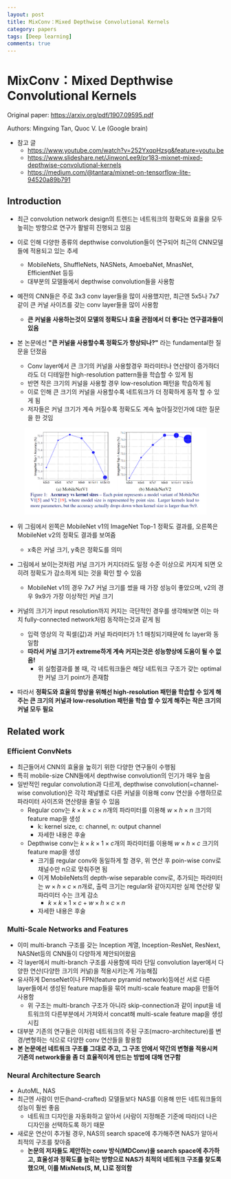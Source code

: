```yaml
---
layout: post
title: MixConv：Mixed Depthwise Convolutional Kernels
category: papers
tags: [Deep learning]
comments: true
---
```


# MixConv：Mixed Depthwise Convolutional Kernels

Original paper: https://arxiv.org/pdf/1907.09595.pdf

Authors: Mingxing Tan, Quoc V. Le (Google brain)

- 참고 글
  - https://www.youtube.com/watch?v=252YxqpHzsg&feature=youtu.be
  - https://www.slideshare.net/JinwonLee9/pr183-mixnet-mixed-depthwise-convolutional-kernels
  - https://medium.com/@tantara/mixnet-on-tensorflow-lite-94520a89b791

## Introduction
- 최근 convolution network design의 트렌드는 네트워크의 정확도와 효율을 모두 높히는 방향으로 연구가 활발히 진행되고 있음
- 이로 인해 다양한 종류의 depthwise convolution들이 연구되어 최근의 CNN모델들에 적용되고 있는 추세
  - MobileNets, ShuffleNets, NASNets, AmoebaNet, MnasNet, EfficientNet 등등
  - 대부분의 모델들에서 depthwise convolution들을 사용함
- 예전의 CNN들은 주로 3x3 conv layer들을 많이 사용했지만, 최근엔 5x5나 7x7같이 큰 커널 사이즈를 갖는 conv layer들을 많이 사용함
  - __큰 커널을 사용하는것이 모델의 정확도나 효율 관점에서 더 좋다는 연구결과들이 있음__

- 본 논문에선 __"큰 커널을 사용할수록 정확도가 향상되나?"__ 라는 fundamental한 질문을 던졌음
  - Conv layer에서 큰 크기의 커널을 사용할경우 파라미터나 연산량이 증가하더라도 더 디테일한 high-resolution pattern들을 학습할 수 있게 됨
  - 반면 작은 크기의 커널을 사용할 경우 low-resolution 패턴을 학습하게 됨
  - 이로 인해 큰 크기의 커널을 사용할수록 네트워크가 더 정확하게 동작 할 수 있게 됨
  - 저자들은 커널 크기가 계속 커질수록 정확도도 계속 높아질것인가에 대한 질문을 한 것임

<center>
<figure>
<img src="/assets/post_img/papers/2019-11-15-mixnet/fig1.PNG" alt="views">
<figcaption></figcaption>
</figure>
</center>

- 위 그림에서 왼쪽은 MobileNet v1의 ImageNet Top-1 정확도 결과를, 오른쪽은 MobileNet v2의 정확도 결과를 보여줌
  - x축은 커널 크기, y축은 정확도를 의미
- 그림에서 보이는것처럼 커널 크기가 커지더라도 일정 수준 이상으로 커지게 되면 오히려 정확도가 감소하게 되는 것을 확인 할 수 있음
  - MobileNet v1의 경우 7x7 커널 크기를 썼을 때 가장 성능이 좋았으며, v2의 경우 9x9가 가장 이상적인 커널 크기

- 커널의 크기가 input resolution까지 커지는 극단적인 경우를 생각해보면 이는 마치 fully-connected network처럼 동작하는것과 같게 됨
  - 입력 영상의 각 픽셀(값)과 커널 파라미터가 1:1 매칭되기때문에 fc layer와 동일함
  - __따라서 커널 크기가 extreme하게 계속 커지는것은 성능향상에 도움이 될 수 없음!__
    - 위 실험결과를 볼 때, 각 네트워크들은 해당 네트워크 구조가 갖는 optimal한 커널 크기 point가 존재함
- 따라서 __정확도와 효율의 향상을 위해선 high-resolution 패턴을 학습할 수 있게 해주는 큰 크기의 커널과 low-resolution 패턴을 학습 할 수 있게 해주는 작은 크기의 커널 모두 필요__

## Related work
### Efficient ConvNets
- 최근들어서 CNN의 효율을 높히기 위한 다양한 연구들이 수행됨
- 특히 mobile-size CNN들에서 depthwise convolution의 인기가 매우 높음
- 일반적인 regular convolution과 다르게, depthwise convolution(=channel-wise convolution)은 각각 채널별로 다른 커널을 이용해 conv 연산을 수행하므로 파라미터 사이즈와 연산량을 줄일 수 있음
  - Regular conv는 $k\times k\times c\times n$개의 파라미터를 이용해 $w\times h\times n$ 크기의 feature map을 생성
    - k: kernel size, c: channel, n: output channel
    - 자세한 내용은 후술
  - Depthwise conv는 $k\times k\times 1\times c$개의 파라미터를 이용해 $w\times h\times c$ 크기의 feature map을 생성
    - 크기를 regular conv와 동일하게 할 경우, 위 연산 후 poin-wise conv로 채널수만 n으로 맞춰주면 됨
    - 이게 MobileNets의 depth-wise separable conv로, 추가되는 파라미터는 $w\times h\times c\times n$개로, 출력 크기는 regular와 같아지지만 실제 연산량 및 파라미터 수는 크게 감소
      - $k\times k\times 1\times c+w\times h\times c\times n$
    - 자세한 내용은 후술

### Multi-Scale Networks and Features
- 이미 multi-branch 구조를 갖는 Inception 계열, Inception-ResNet, ResNext, NASNet등의 CNN들이 다양하게 제안되어왔음
- 각 layer에서 multi-branch 구조를 사용함에 따라 단일 convolution layer에서 다양한 연산(다양한 크기의 커널)을 적용시키는게 가능해짐
- 유사하게 DenseNet이나 FPN(feature pyramid network)등에선 서로 다른 layer들에서 생성된 feature map들을 묶어 multi-scale feature map을 만들어 사용함
  - 위 구조는 multi-branch 구조가 아니라 skip-connection과 같이 input을 네트워크의 다른부분에서 가져와서 concat해 multi-scale feature map을 생성시킴
- 대부분 기존의 연구들은 이처럼 네트워크의 주된 구조(macro-architecture)를 변경/변형하는 식으로 다양한 conv 연산들을 활용함
- __본 논문에선 네트워크 구조를 그대로 주고, 그 구조 안에서 약간의 변형을 적용시켜 기존의 network들을 좀 더 효율적이게 만드는 방법에 대해 연구함__

### Neural Architecture Search
- AutoML, NAS
- 최근엔 사람이 만든(hand-crafted) 모델들보다 NAS를 이용해 만든 네트워크들의 성능이 훨씬 좋음
  - 네트워크 디자인을 자동화하고 알아서 (사람이 지정해준 기준에 따라)더 나은 디자인을 선택하도록 하기 때문
- 새로운 연산이 추가될 경우, NAS의 search space에 추가해주면 NAS가 알아서 최적의 구조를 찾아줌
  - __논문의 저자들도 제안하는 conv 방식(MDConv)을 search space에 추가하고, 효율성과 정확도를 높히는 방향으로 NAS가 최적의 네트워크 구조를 찾도록 했으며, 이를 MixNets(S, M, L)로 정의함__
  





